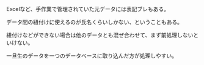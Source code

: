 Excelなど、手作業で管理されていた元データには表記ブレもある。

データ間の紐付けに使えるのが氏名くらいしかない、ということもある。

紐付けなどができない場合は他のデータとも混ぜ合わせて、まず前処理しないといけない。

一旦生のデータを一つのデータベースに取り込んだ方が処理しやすい。
